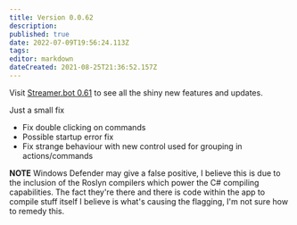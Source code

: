 ```yaml
---
title: Version 0.0.62
description: 
published: true
date: 2022-07-09T19:56:24.113Z
tags: 
editor: markdown
dateCreated: 2021-08-25T21:36:52.157Z
---
```


Visit [Streamer.bot 0.61](Version-0.61) to see all the shiny new features and updates.

Just a small fix

* Fix double clicking on commands
* Possible startup error fix
* Fix strange behaviour with new control used for grouping in actions/commands

**NOTE**
Windows Defender may give a false positive, I believe this is due to the inclusion of the Roslyn compilers which power the C# compiling capabilities. The fact they're there and there is code within the app to compile stuff itself I believe is what's causing the flagging, I'm not sure how to remedy this.